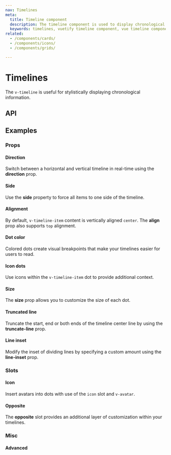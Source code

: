 ```yaml
---
nav: Timelines
meta:
  title: Timeline component
  description: The timeline component is used to display chronological information either vertically or horizontally.
  keywords: timelines, vuetify timeline component, vue timeline component
related:
  - /components/cards/
  - /components/icons/
  - /components/grids/

---
```


# Timelines

The `v-timeline` is useful for stylistically displaying chronological information.

<entry />

<!--
## Usage

`v-timeline`s in their simplest form display a vertical timeline that should contain at least one `v-timeline-item`.

<example file="v-timeline/usage" />
-->

## API

<api-inline />

<!-- ## Sub-components

### v-timeline-item

v-timeline-item description -->

## Examples

### Props

#### Direction

Switch between a horizontal and vertical timeline in real-time using the **direction** prop.

<example file="v-timeline/prop-direction" />

#### Side

Use the **side** property to force all items to one side of the timeline.

<example file="v-timeline/prop-single-side" />

#### Alignment

By default, `v-timeline-item` content is vertically aligned `center`. The **align** prop also supports `top` alignment.

<example file="v-timeline/prop-align" />

#### Dot color

Colored dots create visual breakpoints that make your timelines easier for users to read.

<example file="v-timeline/prop-color" />

#### Icon dots

Use icons within the `v-timeline-item` dot to provide additional context.

<example file="v-timeline/prop-icon-dots" />

<!-- #### Mirror

You can mirror the placement of the timeline items by using the **mirror** prop.

<example file="v-timeline/prop-mirror" /> -->

#### Size

The **size** prop allows you to customize the size of each dot.

<example file="v-timeline/prop-size" />

#### Truncated line

Truncate the start, end or both ends of the timeline center line by using the **truncate-line** prop.

<example file="v-timeline/prop-truncate-line" />

#### Line inset

Modify the inset of dividing lines by specifying a custom amount using the **line-inset** prop.

<example file="v-timeline/prop-line-inset" />

### Slots

#### Icon

Insert avatars into dots with use of the `icon` slot and `v-avatar`.

<example file="v-timeline/slot-icon" />

#### Opposite

The **opposite** slot provides an additional layer of customization within your timelines.

<example file="v-timeline/slot-opposite" />

<!--
#### Timeline item default

If you place a `v-card` inside of a `v-timeline-item`, a caret will appear on the side of the card.

<example file="v-timeline/slot-timeline-item-default" />
-->

### Misc

#### Advanced

<example file="v-timeline/misc-advanced" />

<backmatter />
